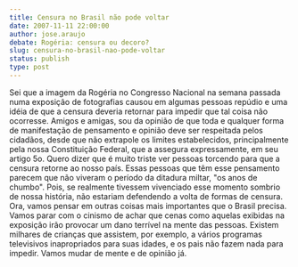 ```yaml
---
title: Censura no Brasil não pode voltar
date: 2007-11-11 22:00:00
author: jose.araujo
debate: Rogéria: censura ou decoro?
slug: censura-no-brasil-nao-pode-voltar
status: publish 
type: post
---
```


Sei que a imagem da Rogéria no Congresso Nacional na semana passada numa exposição de fotografias causou em algumas pessoas repúdio e uma idéia de que a censura deveria retornar para impedir que tal coisa não ocorresse. Amigos e amigas, sou da opinião de que toda e qualquer forma de manifestação de pensamento e opinião deve ser respeitada pelos cidadãos, desde que não extrapole os limites estabelecidos, principalmente pela nossa Constituição Federal, que a assegura expressamente, em seu artigo 5o. Quero dizer que é muito triste ver pessoas torcendo para que a censura retorne ao nosso país. Essas pessoas que têm esse pensamento parecem que não viveram o período da ditadura miltar, "os anos de chumbo". Pois, se realmente tivessem vivenciado esse momento sombrio de nossa história, não estariam defendendo a volta de formas de censura. Ora, vamos pensar em outras coisas mais importantes que o Brasil precisa. Vamos parar com o cinismo de achar que cenas como aquelas exibidas na exposição irão provocar um dano terrível na mente das pessoas. Existem milhares de crianças que assistem, por exemplo, a vários programas televisivos inapropriados para suas idades, e os pais não fazem nada para impedir. Vamos mudar de mente e de opinião já.
